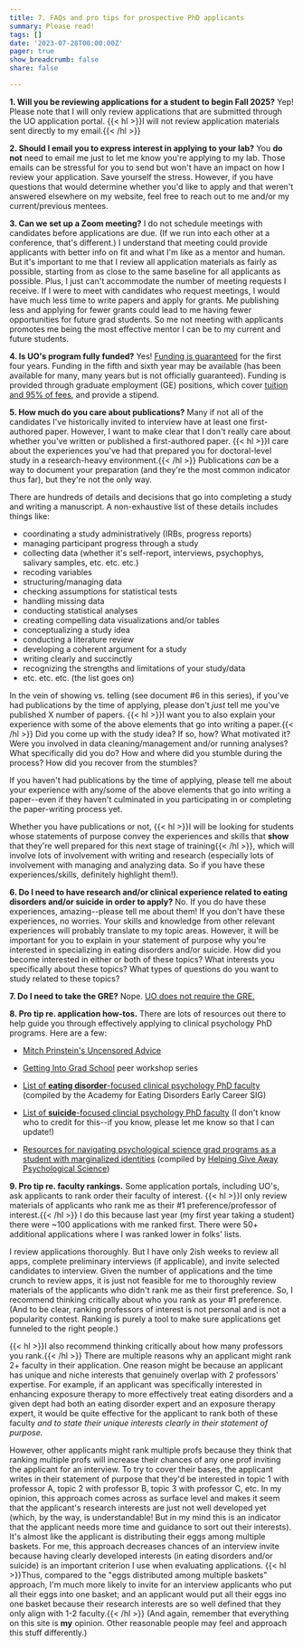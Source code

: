 ```yaml
---
title: 7. FAQs and pro tips for prospective PhD applicants
summary: Please read!
tags: []
date: '2023-07-28T00:00:00Z'
pager: true
show_breadcrumb: false
share: false

---
```



**1. Will you be reviewing applications for a student to begin Fall 2025?** Yep! Please note that I will only review applications that are submitted through the UO application portal. {{< hl >}}I will not review application materials sent directly to my email.{{< /hl >}}

**2. Should I email you to express interest in applying to your lab?** You **do not** need to email me just to let me know you're applying to my lab. Those emails can be stressful for you to send but won't have an impact on how I review your application. Save yourself the stress. However, if you have questions that would determine whether you'd like to apply and that weren't answered elsewhere on my website, feel free to reach out to me and/or my current/previous mentees.

**3. Can we set up a Zoom meeting?** I do not schedule meetings with candidates before applications are due. (If we run into each other at a conference, that's different.) I understand that meeting could provide applicants with better info on fit and what I'm like as a mentor and human. But it's important to me that I review all application materials as fairly as possible, starting from as close to the same baseline for all applicants as possible. Plus, I just can't accommodate the number of meeting requests I receive. If I were to meet with candidates who request meetings, I would have much less time to write papers and apply for grants. Me publishing less and applying for fewer grants could lead to me having fewer opportunities for future grad students. So me not meeting with applicants promotes me being the most effective mentor I can be to my current and future students.

**4. Is UO's program fully funded?** Yes! [Funding is guaranteed](https://psychology.uoregon.edu/sites/psychology1.uoregon.edu/files/doctoral_student_handbook_fall_2023.pdf) for the first four years. Funding in the fifth and sixth year may be available (has been available for many, many years but is not officially guaranteed). Funding is provided through graduate employment (GE) positions, which cover [tuition and 95% of fees](https://psychology.uoregon.edu/sites/psychology1.uoregon.edu/files/student_admissions_outcomes_and_other_data_u23.pdf), and provide a stipend.

**5. How much do you care about publications?** Many if not all of the candidates I've historically invited to interview have at least one first-authored paper. However, I want to make clear that I don't really care about whether you've written or published a first-authored paper. {{< hl >}}I care about the experiences you've had that prepared you for doctoral-level study in a research-heavy environment.{{< /hl >}} Publications *can* be a way to document your preparation (and they're the most common indicator thus far), but they're not the only way.

There are hundreds of details and decisions that go into completing a study and writing a manuscript. A non-exhaustive list of these details includes things like:
 - coordinating a study administratively (IRBs, progress reports)
 - managing participant progress through a study
 - collecting data (whether it's self-report, interviews, psychophys, salivary samples, etc. etc. etc.)
 - recoding variables
 - structuring/managing data
 - checking assumptions for statistical tests
 - handling missing data
 - conducting statistical analyses
 - creating compelling data visualizations and/or tables
 - conceptualizing a study idea
 - conducting a literature review
 - developing a coherent argument for a study
 - writing clearly and succinctly
 - recognizing the strengths and limitations of your study/data
 - etc. etc. etc. (the list goes on)
 
In the vein of showing vs. telling (see document #6 in this series), if you've had publications by the time of applying, please don't *just* tell me you've published X number of papers. {{< hl >}}I want you to also explain your experience with some of the above elements that go into writing a paper.{{< /hl >}} Did you come up with the study idea? If so, how? What motivated it? Were you involved in data cleaning/management and/or running analyses? What specifically did you do? How and where did you stumble during the process? How did you recover from the stumbles?

If you haven't had publications by the time of applying, please tell me about your experience with any/some of the above elements that go into writing a paper--even if they haven't culminated in you participating in or completing the paper-writing process yet.

Whether you have publications or not, {{< hl >}}I will be looking for students whose statements of purpose convey the experiences and skills that **show** that they're well prepared for this next stage of training{{< /hl >}}, which will involve lots of involvement with writing and research (especially lots of involvement with managing and analyzing data. So if you have these experiences/skills, definitely highlight them!).

**6. Do I need to have research and/or clinical experience related to eating disorders and/or suicide in order to apply?** No. If you do have these experiences, amazing--please tell me about them! If you don't have these experiences, no worries. Your skills and knowledge from other relevant experiences will probably translate to my topic areas. However, it will be important for you to explain in your statement of purpose why you're interested in specializing in eating disorders and/or suicide. How did you become interested in either or both of these topics? What interests you specifically about these topics? What types of questions do you want to study related to these topics?

**7. Do I need to take the GRE?** Nope. [UO does not require the GRE.](https://naturalsciences.uoregon.edu/psychology/apply/graduate-admissions#FAQ-doctoral-students)

**8. Pro tip re. application how-tos.** There are lots of resources out there to help guide you through effectively applying to clinical psychology PhD programs. Here are a few:

- [Mitch Prinstein's Uncensored Advice](https://mitch.web.unc.edu/wp-content/uploads/sites/4922/2017/02/MitchGradSchoolAdvice.pdf)

- [Getting Into Grad School](https://www.clinicalpsychphd.com) peer workshop series

- [List of **eating disorder**-focused clinical psychology PhD faculty](https://docs.google.com/spreadsheets/d/11U16wGt3PL8nJlEF3xfipsL64pAMGwMhuB26yH-JmYY/edit?pli=1#gid=0) (compiled by the Academy for Eating Disorders Early Career SIG)

- [List of **suicide**-focused clincial psychology PhD faculty](https://docs.google.com/spreadsheets/d/1pFkelS0l678qHVlEmLMwFcDo8k_5dP3MNYY5Ju_e_7Y/edit#gid=881470888) (I don't know who to credit for this--if you know, please let me know so that I can update!)

- [Resources for navigating psychological science grad programs as a student with marginalized identities](https://en.wikiversity.org/wiki/Helping_Give_Away_Psychological_Science/Marginalized_Survival_Kit:_Navigating_Academia_as_a_Marginalized_Student) (compiled by [Helping Give Away Psychological Science](https://www.hgaps.org))

**9. Pro tip re. faculty rankings.** Some application portals, including UO's, ask applicants to rank order their faculty of interest. {{< hl >}}I only review materials of applicants who rank me as their #1 preference/professor of interest.{{< /hl >}} I do this because last year (my first year taking a student) there were ~100 applications with me ranked first. There were 50+ additional applications where I was ranked lower in folks' lists. 

I review applications thoroughly. But I have only 2ish weeks to review all apps, complete preliminary interviews (if applicable), and invite selected candidates to interview. Given the number of applications and the time crunch to review apps, it is just not feasible for me to thoroughly review materials of the applicants who didn't rank me as their first preference. So, I recommend thinking critically about who you rank as your #1 preference. (And to be clear, ranking professors of interest is not personal and is not a popularity contest. Ranking is purely a tool to make sure applications get funneled to the right people.)

{{< hl >}}I also recommend thinking critically about how many professors you rank.{{< /hl >}} There are multiple reasons why an applicant might rank 2+ faculty in their application. One reason might be because an applicant has unique and niche interests that genuinely overlap with 2 professors' expertise. For example, if an applicant was specifically interested in enhancing exposure therapy to more effectively treat eating disorders and a given dept had both an eating disorder expert and an exposure therapy expert, it would be quite effective for the applicant to rank both of these faculty *and to state their unique interests clearly in their statement of purpose.* 

However, other applicants might rank multiple profs because they think that ranking multiple profs will increase their chances of any one prof inviting the applicant for an interview. To try to cover their bases, the applicant writes in their statement of purpose that they'd be interested in topic 1 with professor A, topic 2 with professor B, topic 3 with professor C, etc. In my opinion, this approach comes across as surface level and makes it seem that the applicant's research interests are just not well developed yet (which, by the way, is understandable! But in my mind this is an indicator that the applicant needs more time and guidance to sort out their interests). It's almost like the applicant is distributing their eggs among multiple baskets. For me, this approach decreases chances of an interview invite because having clearly developed interests (in eating disorders and/or suicide) is an important criterion I use when evaluating applications. {{< hl >}}Thus, compared to the "eggs distributed among multiple baskets" approach, I'm much more likely to invite for an interview applicants who put all their eggs into one basket; and an applicant would put all their eggs ino one basket because their research interests are so well defined that they only align with 1-2 faculty.{{< /hl >}} (And again, remember that everything on this site is **my** opinion. Other reasonable people may feel and approach this stuff differently.)